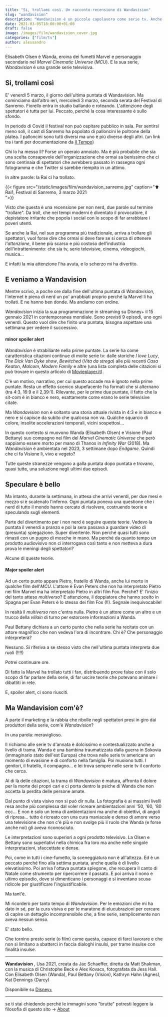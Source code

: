 ```yaml
---
title: "Si, trollami così. Un racconto-recensione di Wandavision"
slug: "wandavision"
description: "Wandavision è un piccolo capolavoro come serie tv. Anche per i non nerd"
date: 2021-03-05T18:00:00+01:00
draft: false
image: /images/film/wandavision_cover.jpg
categories: ["film/tv"]
author: alessandro
---
```


Elisabeth Olsen è Wanda, eroina dei fumetti Marvel e personaggio secondario nel _Marvel Cinematic Universe_ (_MCU_). E la sua serie, _Wandavision_ è una grande serie televisiva.

<!--more-->

## Si, trollami così

E' venerdi 5 marzo, il giorno dell'ultima puntata di Wandavision. Ma cominciamo dall'altro ieri, mercoledi 3 marzo, seconda serata del Festival di Sanremo.
Fiorello entra in studio ballando e roteando. L'attenzione degli spettatori è tutta per lui.
Peccato, perché la cosa interessante è sullo sfondo.

In periodo di Covid il festival non può ospitare pubblico in sala. Per sentirsi meno soli, il cast di Sanremo ha popolato di palloncini le poltrone della platea. I palloncini sono tutti diversi ma uno è più diverso degli altri.
(un link tra i tanti per documentazione da <a target="blank" href="https://www.iltempo.it/spettacoli-tv/2021/03/03/news/sanremo-palloncino-forma-pene-platea-fiorello-amadeus-clamoroso-battute-social-seconda-serata-festival-3-marzo-26412899/">Il Tempo</a>)

Chi lo ha messo lì? Forse un operaio annoiato. Ma è più probabile che sia una scelta consapevole dell'organizzazione che ormai sa benissimo che ci sono centinaia di spettatori che avrebbero passato in rassegna ogni fotogramma e che Twitter si sarebbe riempito in un attimo.

In altre parole: la Rai ci ha trollato.

{{< figure src="/static/images/film/wandavision_sanremo.jpg" caption="⬆︎ Rai1, Festival di Sanremo, 3 marzo 2021</br> ">}}

Visto che questa è una recensione per non nerd, due parole sul termine "trollare". Da troll, che nei tempi moderni è diventato il provocatore, il depistatore irritante che popola i social con lo scopo di far arrabbiare i poveri utenti.

Se anche la Rai, nel suo programma più tradizionale, arriva a trollare gli spettatori, vuol forse dire che ormai si deve fare se si cerca di ottenere _l'attenzione_, il bene più scarso e più costoso dell'industria dell'intrattenimento: che sia tv, serie televisive, cinema, videogiochi, musica...

E infatti la mia attenzione l'ha avuta, e lo scherzo mi ha divertito.

## E veniamo a Wandavision

Mentre scrivo, a poche ore dalla fine dell'ultima puntata di _Wandavision_, l'internet è piena di nerd un po' arrabbiati proprio perché la Marvel li ha trollati.
E ne hanno ben donde.
Ma andiamo con ordine.

_Wandavision_ inizia la sua programmazione in streaming su Disney+ il 15 gennaio 2021 in contemporanea mondiale. Sono previsti 9 episodi, uno ogni venerdi. Questo vuol dire che finito una puntata, bisogna aspettare una settimana per vedere il successivo.

#### minor spoiler alert

_Wandavision_ è strabiliante nella prime puntate. La serie ha come caratteristica citazioni continue di molte serie tv: dalle storiche _I love Lucy_, _The Dick Van Dyke show_, _Bewitched_ (_Vita da strega_) alle più recenti _Casa Keaton_, _Malcom_, _Modern Family_ e altre (una lista completa delle citazioni si può trovare in questo articolo di <a target="blank" href="https://movieplayer.it/articoli/wandavision-omaggi-sitcom-serie-marvel-disney-plus_24180/">Movieplayer.it</a>).

C'è un motivo, narrativo, per cui questo accade ma è ignoto nella prime puntate. Resta un effetto scenico stupefacente fra formati che si alternano (tra 4:3, 16:9 e il 2,39:1). Rilevante, per le prime due puntate, il fatto che la sit-com è in bianco e nero, esattamente come erano le serie televisive citate.

Ma _Wandavision_ non è soltanto una storia attuale rivista in 4:3 e in bianco e nero e si capisce da subito che qualcosa non va. Qualche squarcio di colore, insolite accelerazioni temporali, vicini sospettosi...

In questo contesto si muovono Wanda (Elisabeth Olsen) e Visione (Paul Bettany) suo compagno nei film del _Marvel Cinematic Universe_ che però sappiamo essere morto per mano di Thanos in _Infinity War_ (2018). Ma _Wandavision_ è ambientata nel 2023, 3 settimane dopo _Endgame_. Quindi che ci fa Visione lì, vivo e vegeto?

Tutte queste stranezze vengono a galla puntata dopo puntata e trovano, quasi tutte, una soluzione negli ultimi due episodi.

## Speculare è bello

Ma intanto, durante la settimana, in attesa che arrivi venerdi, per due mesi e mezzo si è scatenato l'inferno. Ogni puntata poneva una questione che i nerd di tutto il mondo hanno cercato di risolvere, costruendo teorie e speculando sugli elementi.

Parte del divertimento per i non nerd è seguire queste teorie. Vedevo la puntata il venerdi a pranzo e poi la sera passava a guardare video di (presunta) spiegazione. Super divertente.
Non perché quasi tutti sono rimasti con un pugno di mosche in mano. Ma perché da quanto tempo un prodotto audiovisivo non ci interrogava così tanto e non metteva a dura prova le meningi degli spettatori?

Alcune di queste teorie.

#### Major spoiler alert

Ad un certo punto appare Pietro, fratello di Wanda, anche lui morto in qualche film dell'_MCU_. L'attore è Evan Peters che non ha interpretato Pietro nei film Marvel ma ha interpretato Pietro in altri film Fox. Perché? E' l'inizio del tanto atteso _multiverso_? E attenzione, il doppiatore che hanno scelto in Spagna per Evan Peters è lo stesso dei film Fox (!!). Segnale inequivocabile!

In realtà il _multiverso_ non c'entra nulla. Pietro è un attore come un altro e un trucco della _villain_ di turno per estorcere informazioni a Wanda.

Paul Bettany dichiara a un certo punto che nella serie ha recitato con un attore magnifico che non vedeva l'ora di incontrare.
Chi è? Che personaggio interpreterà?

Nessuno. Si riferiva a se stesso visto che nell'ultima puntata interpreta due ruoli (!!!!)

Potrei continuare ore.

Di fatto la Marvel ha trollato tutti i fan, distribuendo prove false con il solo scopo di far parlare della serie, di far uscire teorie che potevano animare i dibattiti in rete.

E, spoiler alert, ci sono riusciti.

## Ma Wandavision com'è?

A parte il marketing e la rabbia che ribolle negli spettatori presi in giro dai produttori della serie, com'è _Wandavision_?

In una parola: meraviglioso.

Il richiamo alle serie tv d'annata è dolcissimo e contestualizzato anche a livello di trama.
Wanda è una bambina traumatizzata dalla guerra in Sokovia (immaginario stato dell'est Europa) che trova nelle serie tv americane un momento di evasione e di conforto nella famiglia.
Poi muoiono tutti. I genitori, il fratello, il compagno... e lei trova sempre nelle serie tv il conforto che cerca.

Al di là delle citazioni, la trama di _Wandavision_ è matura, affronta il dolore per la morte dei propri cari e ci porta dentro la psiche di Wanda che non accetta la perdita delle persone amate.

Dal punto di vista visivo non si può dir nulla. La fotografia è ai massimi livelli resa anche più complessa dal voler ricreare ambientazioni anni '50, '60, '80 ecc... E non è solo un tema di ambientazioni ma anche di obiettivi, di angoli di ripresa... tutto è ricreato con una cura maniacale e denso di amore verso una televisione che non c'è più e non svolge più il ruolo che Wanda (e forse anche noi) gli aveva riconosciuto.

Le interpretazioni sono superiori a ogni prodotto televisivo. La Olsen e Bettany sono superlativi nella chimica fra loro ma anche nelle singole interpretazioni, sfaccettate e dense.

Poi, come in tutti i cine-fumetto, la sceneggiatura non è all'altezza. Ed è un peccato perché fino alla settima puntata, anche quella è di livello elevatissimo.
Poi arriva l'ottava puntata spiegone, che recupera il canto di Natale come strumento per ripercorrere il passato. E poi arriva il nono e ultimo episodio, dove si dimenticano i personaggi e si inventano scusa ridicole per giustificare l'ingiustificabile.

Ma tant'è.

Mi ricorderò per tanto tempo di _Wandavision_. Per le emozioni che mi ha dato in sé, per la cura visiva e per le maratone di elucubrazioni per cercare di capire un dettaglio incomprensibile che, a fine serie, semplicemente non aveva nessun senso.

E' stato bello.

Che tornino presto serie (o film) come questa, capace di farci lavorare e che non si limitano a sbatterci in faccia dialoghi insulsi, per trame insulse con finalità insulse.





- - -
**Wandavision** , Usa 2021,
creata da Jac Schaeffer, diretta da Matt Shakman, con la musica di Christophe Beck e Alex Kovacs, fotografata da Jess Hall.
Con Elisabeth Olsen (Wanda), Paul Bettany (Vision), Kathryn Hahn (Agnes), Kat Dennings (Darcy)

Disponibile su <a target="blank" href="https://www.disneyplus.com/it-it/series/wandavision/4SrN28ZjDLwH">Disney+</a>


- - -
se ti stai chiedendo perché le immagini sono "brutte" potresti leggere la filosofia di questo sito -> <a target="blank" href="/2018/01/about/">About</a>
